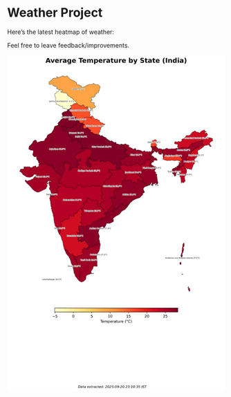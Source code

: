 # Weather Project

Here’s the latest heatmap of weather:

Feel free to leave feedback/improvements.

![India Heatmap](docs/assets/india_heatmap.png?v=CEE716)
